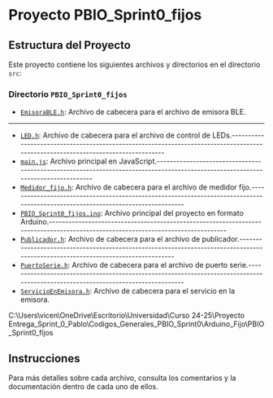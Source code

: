 # Proyecto PBIO_Sprint0_fijos

## Estructura del Proyecto

Este proyecto contiene los siguientes archivos y directorios en el directorio `src`:

### Directorio `PBIO_Sprint0_fijos`

* [`EmisoraBLE.h`](Entrega_Sprint_0_Pablo\Codigos_Generales_PBIO_Sprint0\Arduino_Fijo\PBIO_Sprint0_fijos/EmisoraBLE.h):
 Archivo de cabecera para el archivo de  emisora BLE.
--------------------------------------------------------------------------------------------------------------------------------
* [`LED.h`](Entrega_Sprint_0_Pablo\Codigos_Generales_PBIO_Sprint0\Arduino_Fijo\PBIO_Sprint0_fijos/LED.h): 
Archivo de cabecera para el archivo de control de LEDs.--------------------------------------------------------------------------------------------------------------------------------
* [`main.js`](Entrega_Sprint_0_Pablo\Codigos_Generales_PBIO_Sprint0\Arduino_Fijo\PBIO_Sprint0_fijos/main.js): 
Archivo principal en JavaScript.--------------------------------------------------------------------------------------------------------------------------------
* [`Medidor_fijo.h`](Entrega_Sprint_0_Pablo\Codigos_Generales_PBIO_Sprint0\Arduino_Fijo\PBIO_Sprint0_fijos/Medidor_fijo.h): 
Archivo de cabecera para el archivo de medidor fijo.--------------------------------------------------------------------------------------------------------------------------------
* [`PBIO_Sprint0_fijos.ino`](Entrega_Sprint_0_Pablo\Codigos_Generales_PBIO_Sprint0\Arduino_Fijo\PBIO_Sprint0_fijos/PBIO_Sprint0_fijos.ino): Archivo principal del proyecto en formato Arduino.--------------------------------------------------------------------------------------------------------------------------------
* [`Publicador.h`](Entrega_Sprint_0_Pablo\Codigos_Generales_PBIO_Sprint0\Arduino_Fijo\PBIO_Sprint0_fijos/Publicador.h):
Archivo de cabecera para el archivo de publicador.--------------------------------------------------------------------------------------------------------------------------------
* [`PuertoSerie.h`](Entrega_Sprint_0_Pablo\Codigos_Generales_PBIO_Sprint0\Arduino_Fijo\PBIO_Sprint0_fijos/PuertoSerie.h): 
Archivo de cabecera para el archivo de puerto serie.--------------------------------------------------------------------------------------------------------------------------------
* [`ServicioEnEmisora.h`](Entrega_Sprint_0_Pablo\Codigos_Generales_PBIO_Sprint0\Arduino_Fijo\PBIO_Sprint0_fijos/ServicioEnEmisora.h): 
Archivo de cabecera para el servicio en la emisora.

C:\Users\vicen\OneDrive\Escritorio\Universidad\Curso 24-25\Proyecto Entrega_Sprint_0_Pablo\Codigos_Generales_PBIO_Sprint0\Arduino_Fijo\PBIO_Sprint0_fijos
## Instrucciones

Para más detalles sobre cada archivo, consulta los comentarios y la documentación dentro de cada uno de ellos.
